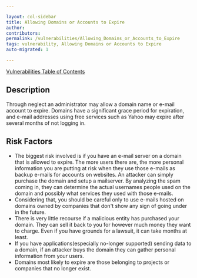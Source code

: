 ```yaml
---

layout: col-sidebar
title: Allowing Domains or Accounts to Expire
author: 
contributors: 
permalink: /vulnerabilities/Allowing_Domains_or_Accounts_to_Expire
tags: vulnerability, Allowing Domains or Accounts to Expire
auto-migrated: 1

---
```


[Vulnerabilities Table of Contents](ASDR_TOC_Vulnerabilities "wikilink")

## Description

Through neglect an administrator may allow a domain name or e-mail
account to expire. Domains have a significant grace period for
expiration, and e-mail addresses using free services such as Yahoo may
expire after several months of not logging in.

## Risk Factors

  - The biggest risk involved is if you have an e-mail server on a
    domain that is allowed to expire. The more users there are, the more
    personal information you are putting at risk when they use those
    e-mails as backup e-mails for accounts on websites. An attacker can
    simply purchase the domain and setup a mailserver. By analyzing the
    spam coming in, they can determine the actual usernames people used
    on the domain and possibly what services they used with those
    e-mails.
  - Considering that, you should be careful only to use e-mails hosted
    on domains owned by companies that don't show any sign of going
    under in the future.
  - There is very little recourse if a malicious entity has purchased
    your domain. They can sell it back to you for however much money
    they want to charge. Even if you have grounds for a lawsuit, it can
    take months at least.
  - If you have applications(especially no-longer supported) sending
    data to a domain, if an attacker buys the domain they can gather
    personal information from your users.
  - Domains most likely to expire are those belonging to projects or
    companies that no longer exist.